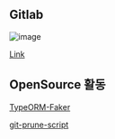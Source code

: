 ## Gitlab

![image](https://github.com/j1i-ian/j1i-ian/assets/13825203/b3f5ac46-9f68-433c-b728-806c219beab7)

[Link](https://gitlab.com/cyan-kinesin)

## OpenSource 활동

[TypeORM-Faker](https://www.npmjs.com/package/typeorm-faker)

[git-prune-script](https://github.com/j1i-ian/git-prune-scripts)

